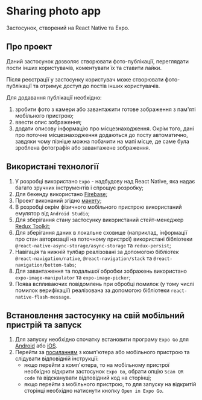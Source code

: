 # Sharing photo app

Застосунок, створений на React Native та Expo.

## Про проект

Даний застосунок дозволяє створювати фото-публікації, переглядати пости інших користувачів, коментувати їх та ставити лайки.

Після реєстрації у застосунку користувач може створювати фото-публікації та отримує доступ до постів інших користувачів.

Для додавання публікації необхідно:

1. зробити фото з камери або завантажити готове зображення з пам'яті мобільного пристрою;
2. ввести опис зображення;
3. додати описову інформацію про місцезнаходження. Окрім того, дані про поточне місцезнаходження додаються до посту автоматично, завдяки чому пізніше можна побачити на мапі місце, де саме була зроблена фотографія або завантажене зображення.

## Використані технології

1. У розробці використано `Expo` - надбудову над React Native, яка надає багато зручних інструментів і спрощує розробку;
2. Для бекенду використано [Firebase](https://firebase.google.com/);
3. Проект виконаний згідно [макету](<https://www.figma.com/file/YqWLNarVE4x1zkXa6PYJfi/Homework-(Copy)-(Copy)?type=design&node-id=0-1&t=TmSAy2Pblgp3KgO2-0>);
4. В розробці окрім фізичного мобільного пристрою використаний емулятор від `Android Studio`;
5. Для зберігання стану застосунку використаний стейт-менеджер [Redux Toolkit](https://redux-toolkit.js.org/);
6. Для зберігання даних в локальне сховище (наприклад, інформації про стан авторизації на поточному пристрої) використані бібліотеки `@react-native-async-storage/async-storage` та `redux-persist`;
7. Навігація та нижній тулбар реалізовані за допомогою бібліотек `@react-navigation/native`, `@react-navigation/stack` та `@react-navigation/bottom-tabs`;
8. Для завантаження та подальшої обробки зображень використано `expo-image-manipulator` та `expo-image-picker`;
9. Поява вспливаючих повідомлень при обробці помилок (у тому числі помилок верифікації) реалізована за допомогою бібліотеки `react-native-flash-message`.

## Встановлення застосунку на свій мобільний пристрій та запуск

1. Для запуску необхідно спочатку встановити програму `Expo Go` для [Android](https://play.google.com/store/apps/details?id=host.exp.exponent&referrer=www) або [iOS](https://itunes.apple.com/app/apple-store/id982107779).
2. Перейти за [посиланням](https://expo.dev/@i-havr/AwesomeProject?serviceType=classic&distribution=expo-go) з комп'ютера або мобільного пристрою та слідувати відповідній інструкції:
   - якщо перейти з комп'ютера, то на мобільному пристрої необхідно відкрити застосунок `Expo Go`, обрати опцію `Scan QR code` та відсканувати відповідний код на сторінці;
   - якщо перейти з мобільного пристрою, то для запуску на відкритій сторінці необхідно натиснути кнопку `Open in Expo Go`.
